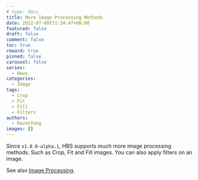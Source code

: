 ```yaml
---
# type: docs 
title: More Image Processing Methods
date: 2022-07-08T11:34:47+08:00
featured: false
draft: false
comment: false
toc: true
reward: true
pinned: false
carousel: false
series:
  - News
categories:
  - Image
tags: 
  - Crop
  - Fit
  - Fill
  - Filters
authors:
  - RazonYang
images: []
---
```


Since `v1.0.0-alpha.1`, HBS supports much more image processing methods. Such as Crop, Fit and Fill images. You can also apply filters on an image.

<!--more-->

See also [Image Processing](https://hbs.razonyang.com/v1/en/docs/image-processing/).
